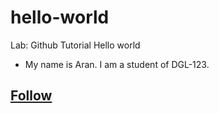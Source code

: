 # hello-world
Lab: Github Tutorial Hello world

- My name is Aran. I am a student of DGL-123.

## [Follow](https://docs.github.com/en/get-started/quickstart/hello-world)
